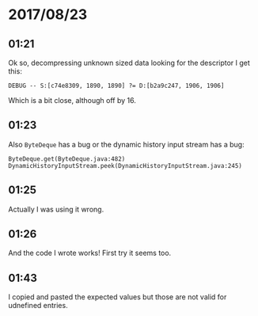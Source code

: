 # 2017/08/23

## 01:21

Ok so, decompressing unknown sized data looking for the descriptor I get this:

	DEBUG -- S:[c74e8309, 1890, 1890] ?= D:[b2a9c247, 1906, 1906]

Which is a bit close, although off by 16.

## 01:23

Also `ByteDeque` has a bug or the dynamic history input stream has a bug:

	ByteDeque.get(ByteDeque.java:482)
	DynamicHistoryInputStream.peek(DynamicHistoryInputStream.java:245)

## 01:25

Actually I was using it wrong.

## 01:26

And the code I wrote works! First try it seems too.

## 01:43

I copied and pasted the expected values but those are not valid for udnefined
entries.
